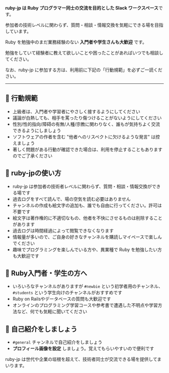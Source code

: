 **ruby-jp は Ruby プログラマー同士の交流を目的とした Slack ワークスペース**です。

参加者の技術レベルに関わらず、質問・相談・情報交換を気軽にできる場を目指しています。

Ruby を勉強中のまだ業務経験のない **入門者や学生さんも大歓迎** です。

勉強をしていて経験者に教えて欲しいことや困ったことがあればいつでも相談してください。

なお、ruby-jp に参加する方は、利用前に下記の「行動規範」を必ずご一読ください。

---

## 🌱 行動規範

- 上級者は、入門者や学習者にやさしく接するようにしてください
- 議論が白熱しても、相手を罵ったり傷つけることがないようにしてください
- 性別/性的指向/障碍の有無/人種/宗教に関わりなく、誰もが気持ちよく交流できるようにしましょう
- ソフトウェアの作者を含む \"他者へのリスペクトに欠けるような発言\" は控えましょう
- 著しく問題がある行動が確認できた場合は、利用を停止することもありますのでご了承ください

## 💎 ruby-jpの使い方

- ruby-jp は参加者の技術者レベルに関わらず、質問・相談・情報交換ができる場です
- 過去ログをすべて読んで、場の空気を読む必要はありません
- チャンネルの作成も絵文字の追加も、誰でも自由に行ってください。許可は不要です
- 絵文字は著作権的に不適切なもの、他者を不快にさせるものは削除することがあります
- 過去ログは時間経過によって閲覧できなくなります
- 情報量が多いので、ご自身の好きなチャンネルを購読しマイペースで楽しんでください
- 趣味でプログラミングを楽しんでいる方や、異業種で Ruby を勉強したい方も大歓迎です

## 🔰 Ruby入門者・学生の方へ

- いろいろなチャンネルがありますが `#newbie` という初学者用のチャンネル、 `#students` という学生向けのチャンネルがおすすめです
- Ruby on Railsやデータベースの質問も大歓迎です
- オンラインのプログラミング学習コースや参考書で遭遇した不明点や学習方法など、何でも気軽に聞いてください

## 🙌 自己紹介をしましょう

- `#general` チャンネルで自己紹介をしましょう
- **プロフィール画像を設定** しましょう。覚えてもらいやすいので便利です

ruby-jp は世代や企業の垣根を超えて、技術者同士が交流できる場を提供してまいります。
